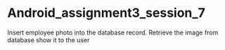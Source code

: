 # Android_assignment3_session_7
Insert employee photo into the database record. Retrieve the image from database show it to the user
